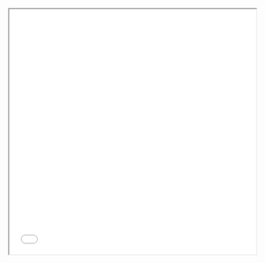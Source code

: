 

<iframe src="[DSA beginner to advance notes.pdf](https://github.com/user-attachments/files/17354908/DSA.beginner.to.advance.notes.pdf)" width="100%" height="500px">
  This browser does not support PDFs. Please download the PDF to view it: <a href="path/to/your/document.pdf">Download PDF</a>
</iframe>
